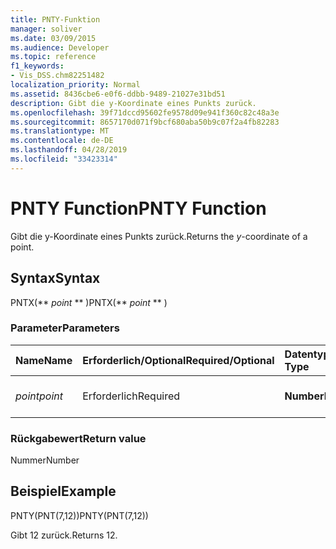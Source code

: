 ```yaml
---
title: PNTY-Funktion
manager: soliver
ms.date: 03/09/2015
ms.audience: Developer
ms.topic: reference
f1_keywords:
- Vis_DSS.chm82251482
localization_priority: Normal
ms.assetid: 8436cbe6-e0f6-ddbb-9489-21027e31bd51
description: Gibt die y-Koordinate eines Punkts zurück.
ms.openlocfilehash: 39f71dccd95602fe9578d09e941f360c82c48a3e
ms.sourcegitcommit: 8657170d071f9bcf680aba50b9c07f2a4fb82283
ms.translationtype: MT
ms.contentlocale: de-DE
ms.lasthandoff: 04/28/2019
ms.locfileid: "33423314"
---
```

# <a name="pnty-function"></a><span data-ttu-id="65248-103">PNTY Function</span><span class="sxs-lookup"><span data-stu-id="65248-103">PNTY Function</span></span>

<span data-ttu-id="65248-104">Gibt die y-Koordinate eines Punkts zurück.</span><span class="sxs-lookup"><span data-stu-id="65248-104">Returns the  _y_-coordinate of a point.</span></span>
  
## <a name="syntax"></a><span data-ttu-id="65248-105">Syntax</span><span class="sxs-lookup"><span data-stu-id="65248-105">Syntax</span></span>

<span data-ttu-id="65248-106">PNTX(\*\* *point* \*\* )</span><span class="sxs-lookup"><span data-stu-id="65248-106">PNTX(\*\* *point* \*\* )</span></span> 
  
### <a name="parameters"></a><span data-ttu-id="65248-107">Parameter</span><span class="sxs-lookup"><span data-stu-id="65248-107">Parameters</span></span>

|<span data-ttu-id="65248-108">**Name**</span><span class="sxs-lookup"><span data-stu-id="65248-108">**Name**</span></span>|<span data-ttu-id="65248-109">**Erforderlich/Optional**</span><span class="sxs-lookup"><span data-stu-id="65248-109">**Required/Optional**</span></span>|<span data-ttu-id="65248-110">**Datentyp**</span><span class="sxs-lookup"><span data-stu-id="65248-110">**Data Type**</span></span>|<span data-ttu-id="65248-111">**Beschreibung**</span><span class="sxs-lookup"><span data-stu-id="65248-111">**Description**</span></span>|
|:-----|:-----|:-----|:-----|
| <span data-ttu-id="65248-112">_point_</span><span class="sxs-lookup"><span data-stu-id="65248-112">_point_</span></span> <br/> |<span data-ttu-id="65248-113">Erforderlich</span><span class="sxs-lookup"><span data-stu-id="65248-113">Required</span></span>  <br/> |<span data-ttu-id="65248-114">**Number**</span><span class="sxs-lookup"><span data-stu-id="65248-114">**Number**</span></span> <br/> |<span data-ttu-id="65248-115">Die y-Koordinate des Punkts.</span><span class="sxs-lookup"><span data-stu-id="65248-115">The  _y_-coordinate of the point.</span></span>  <br/> |
   
### <a name="return-value"></a><span data-ttu-id="65248-116">Rückgabewert</span><span class="sxs-lookup"><span data-stu-id="65248-116">Return value</span></span>

<span data-ttu-id="65248-117">Nummer</span><span class="sxs-lookup"><span data-stu-id="65248-117">Number</span></span>
  
## <a name="example"></a><span data-ttu-id="65248-118">Beispiel</span><span class="sxs-lookup"><span data-stu-id="65248-118">Example</span></span>

<span data-ttu-id="65248-119">PNTY(PNT(7,12))</span><span class="sxs-lookup"><span data-stu-id="65248-119">PNTY(PNT(7,12))</span></span> 
  
<span data-ttu-id="65248-120">Gibt 12 zurück.</span><span class="sxs-lookup"><span data-stu-id="65248-120">Returns 12.</span></span> 
  

